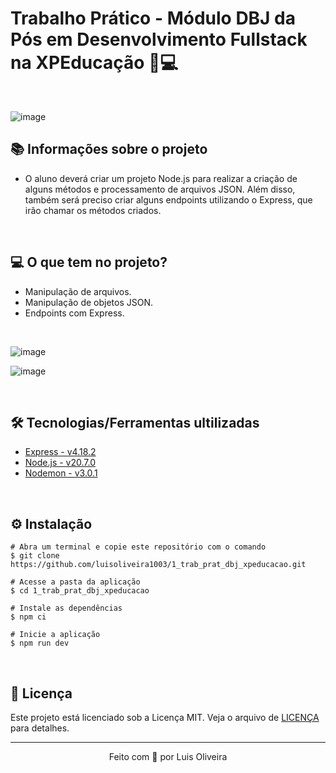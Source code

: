 # Trabalho Prático - Módulo DBJ da Pós em Desenvolvimento Fullstack na XPEducação 💚💻

&nbsp;

![image](https://github.com/luisoliveira1003/1_trab_prat_dbj_xpeducacao/assets/50784155/d5dbabe3-b9d2-42be-ba46-d5b87a53ecdd)

## 📚 Informações sobre o projeto

* O aluno deverá criar um projeto Node.js para realizar a criação de alguns métodos e processamento de arquivos JSON. Além disso, também será preciso criar alguns endpoints utilizando o Express, que irão chamar os métodos criados. 

&nbsp;

## 💻 O que tem no projeto?

* Manipulação de arquivos.
* Manipulação de objetos JSON.
* Endpoints com Express.

&nbsp;
<!--
## 👨🏻‍💻 Funcionalidades desenvolvidas por mim
* Funções com async await e manipulação de arquivos com promises do fs.
* Factory router para /marcas para acesso de endpoints no Express.

&nbsp;
-->
![image](https://github.com/luisoliveira1003/1_trab_prat_dbj_xpeducacao/assets/50784155/c73b4171-bc6b-47dd-811c-9723de621f4a)

![image](https://github.com/luisoliveira1003/1_trab_prat_dbj_xpeducacao/assets/50784155/b62fc73f-2678-4f88-9ca0-038376b053ea)


&nbsp;

## 🛠️ Tecnologias/Ferramentas ultilizadas

* [Express - v4.18.2](https://expressjs.com/)
* [Node.js - v20.7.0](https://nodejs.org/en)
* [Nodemon - v3.0.1](https://nodemon.io/)


&nbsp;

## ⚙️ Instalação
```
# Abra um terminal e copie este repositório com o comando
$ git clone https://github.com/luisoliveira1003/1_trab_prat_dbj_xpeducacao.git
```

```
# Acesse a pasta da aplicação
$ cd 1_trab_prat_dbj_xpeducacao

# Instale as dependências
$ npm ci

# Inicie a aplicação
$ npm run dev

```

&nbsp;

## 📝 Licença

Este projeto está licenciado sob a Licença MIT. Veja o arquivo de [LICENÇA](https://github.com/luisoliveira1003/1_trab_prat_dbj_xpeducacao/blob/main/LICENSE) para detalhes.


---

<p align="center">Feito com 💜 por Luis Oliveira</p>

